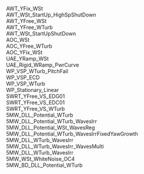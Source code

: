 AWT_YFix_WSt  
AWT_WSt_StartUp_HighSpShutDown  
AWT_YFree_WSt  
AWT_YFree_WTurb  
AWT_WSt_StartUpShutDown  
AOC_WSt  
AOC_YFree_WTurb  
AOC_YFix_WSt  
UAE_YRamp_WSt  
UAE_Rigid_WRamp_PwrCurve  
WP_VSP_WTurb_PitchFail  
WP_VSP_ECD  
WP_VSP_WTurb  
WP_Stationary_Linear  
SWRT_YFree_VS_EDG01  
SWRT_YFree_VS_EDC01  
SWRT_YFree_VS_WTurb  
5MW_DLL_Potential_WTurb  
5MW_DLL_Potential_WTurb_WavesIrr  
5MW_DLL_Potential_WSt_WavesReg  
5MW_DLL_Potential_WTurb_WavesIrrFixedYawGrowth  
5MW_DLL_WTurb_WavesIrr  
5MW_DLL_WTurb_WavesIrr_WavesMulti  
5MW_DLL_WTurb_WavesIrr  
5MW_WSt_WhiteNoise_OC4  
5MW_BD_DLL_Potential_WTurb  
